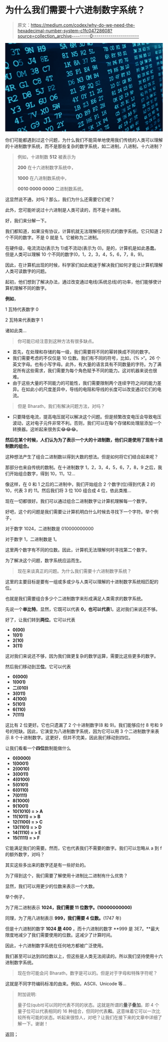 # 为什么我们需要十六进制数字系统？

> 原文：<https://medium.com/codex/why-do-we-need-the-hexadecimal-number-system-c1fc04728608?source=collection_archive---------0----------------------->

![](img/782d792c66ec21226e25b38d51f2c61e.png)

你们可能都遇到过这个问题，为什么我们不能简单地使用我们传统的人类可以理解的十进制数字系统，而不是那些复杂的数字系统，如二进制，八进制，十六进制？

> 例如，十进制数 **512** 被表示为
> 
> **200** 在十六进制数字系统中，
> 
> **1000** 在八进制数系统中，
> 
> **0010 0000 0000** 二进制数系统。

这显然说不通，对吗？那么，我们为什么还需要它们呢？

此外，您可能听说过十六进制是人类可读的，而不是十进制。

好，我们来分解一下。

我们都知道，如果没有协议，计算机就无法理解任何形式的数字系统。它只知道 2 个不同的数字。不是 0 就是 1。它被称为二进制。

在硬件级，电流流动(表示为 1)或不流动(表示为 0)。是的，计算机是如此愚蠢。但是人类可以理解 10 个不同的数字(0，1，2，3，4，5，6，7，8，9)。

因此，在计算机出现的时候，科学家们如此痴迷于解决我们如何才能让计算机理解人类可读数字的问题。

起初，他们想到了解决办法，通过改变通过电线(系统总线)的功率，他们能够使计算机理解不同的数字。

**例如**，

1 瓦特代表数字 0

2 瓦特来代表数字 1

诸如此类…

> 你可能已经注意到这种方法有很多缺点。

*   首先，在处理和存储的每一级，我们需要将不同的幂转换成不同的数字。
*   我们需要考虑的不仅仅是 10 位数。我们有不同的符号，比如，(% >“。26 个英文字母。也有小写字母。此外，有大量的语言具有不同数量的字符。为了满足所有这些需求，我们需要为每个角色赋予不同的能力。这对机器来说也很难。
*   由于这些大量的不同能力的可能性，我们需要限制两个连续字符之间的能力差异。在如此小的尺度差异中，导线的电阻和导线的长度可以改变通过它们的电流。

> 但是 Bharath，我们有解决问题方法，对吗？

*   只要降低电流，提高电压就可以解决这个问题。但是频繁改变电压会导致电压波动，这对电子元件非常不利。否则，我们可以在每个存储和处理层添加一个转换器。这听起来很务实😂😂😂。

**然后在某个时候，人们认为为了表示一个大的十进制数，他们只是使用了现有十进制数的组合。**

这种想法产生了组合二进制数以得到大数的想法。但是如何将它们结合起来呢？

那部分也来自传统的数制。在十进制数字 1，2，3，4，5，6，7，8，9 之后，我们开始组合数字，得到 10，11，12…

像这样，在 0 和 1 之后的二进制中，我们开始组合 2 个数字(位)得到代表 2 的 10，代表 3 的 11。然后我们将 3 位 100 组合成 4 位，依此类推…

现在一切都很好。我们可以通过组合二进制数字让计算机理解每一个数字。

好吧，这个的问题是我们需要让计算机明白什么时候去寻找下一个字符。举个例子，

对于数字 1024，二进制数是 010000000000

对于数字 1，二进制数是 1。

这里两个数字有不同的位数。因此，计算机无法理解何时寻找第二个数字。

为了解决这个问题，数字系统应运而生。

> 现在来谈真正的问题。为什么我们需要十六进制数字系统？

这里的主要目标是要有一组或多或少与人类可以理解的十进制数字系统相匹配的位。

也就是我们需要组合多少个二进制数字来形成满足人类需求的数字系统。

先说一个**单比特**。显然，它既可以代表 **0，也可以代表**1。这对我们来说还不够。

好了，让我们转到**两位**。它可以代表

*   **0(00)**
*   **1(01)**
*   **2(10)**
*   **3(11)**

这对我们来说还不够，因为我们做更复杂的数学运算，需要比这些更多的数字。

然后我们移动到**三位**。它可以代表

*   **0(000)**
*   **1(001)**
*   **二(010)**
*   **3(011)**
*   **4(100)**
*   **5(101)**
*   **6(110)**
*   **7(111)**

这比有 2 位更好。它也只遗漏了 2 个十进制数字(8 和 9)。我们能够应付 8 号和 9 号的短缺。因此，它演变为八进制数字系统，因为它可以用 3 个二进制数字来表示 8 个十进制数字。这更好，但并不完美，因此我们移动到四位。

让我们看看一个**四位**数制能做什么

*   **0(0000)**
*   **1(0001)**
*   **2(0010)**
*   **3(0011)**
*   **4(0100)**
*   **5(0101)**
*   **6(0110)**
*   **7(0111)**
*   **8(1000)**
*   **9(1001)**
*   **10(1010) = > A**
*   **11(1011) = > B**
*   **12(1100) = > C**
*   **13(1101) = > D**
*   **14(1110) = > E**
*   **15(1111) = > F**

它能满足我们的需要。然而，它也代表我们不需要的数字。我们可以忽略从 a 到 f 的额外数字，对吗？

其实这些多出来的数字还是有一些好处的。

为了得到这个，我们需要了解使用十进制比二进制有什么优势？

显然，我们可以用更少的位数来表示一个大数。

举个例子，

为了用二进制表示 **1024，我们需要 11 位数字。(10000000000)**

同理，为了用八进制表示 **999，我们需要 4 位数。**(1747 年)

但是十六进制的数字 **1024 是 400** 。而十六进制的数字 **999 是 3E7。**最大限度地减少了我们需要使用的位数。这减少了计算时间。

因此，十六进制数字系统在任何地方都被广泛使用。

我们甚至可以达到四位数以上，但这些是人类无法阅读的。所以我们坚持使用十六进制数字系统。

> 现在你可能会问 Bharath，数字是可以的。但是对于字母和特殊字符呢？

这就是不同字符编码标准的由来。例如，ASCII、Unicode 等…

> 附加说明:
> 
> 量子位(qubit)可以同时代表不同的状态。这就是所谓的**量子叠加**。即 4 个量子位可以代表相同的 16 种组合，但同时代表**和**。这意味着它可以一次比较所有可能的状态。听起来很惊人，对吧？让我们在接下来的文章中详细了解一下。谢谢！

返回；